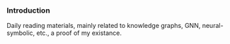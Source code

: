 ### Introduction

Daily reading materials, mainly related to knowledge graphs, GNN, neural-symbolic, etc., a proof of my existance. 
